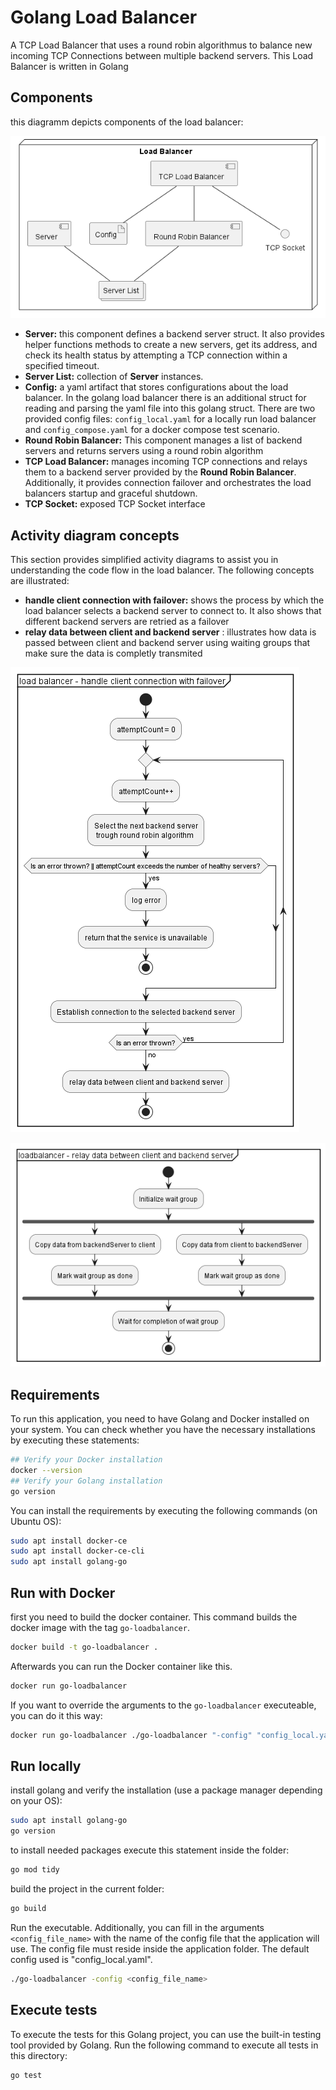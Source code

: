 # Golang Load Balancer

A TCP Load Balancer that uses a round robin algorithmus to balance new incoming TCP Connections between multiple backend servers. This Load Balancer is written in Golang

## Components

this diagramm depicts components of the load balancer:

![Component Diagram](../../doc/component_diagram_loadbalancer_only.png)
- **Server:** this component defines a backend server struct. It also provides helper functions methods to create a new servers, get its address, and check its health status by attempting a TCP connection within a specified timeout.
- **Server List:** collection of **Server** instances.
- **Config:** a yaml artifact that stores configurations about the load balancer. In the golang load balancer there is an additional struct for reading and parsing the yaml file into this golang struct. There are two provided config files:  `config_local.yaml` for a locally run load balancer and `config_compose.yaml` for a docker compose test scenario.
- **Round Robin Balancer:** This component manages a list of backend servers and returns servers using a round robin algorithm
- **TCP Load Balancer:** manages incoming TCP connections and relays them to a backend server provided by the **Round Robin Balancer**. Additionally, it provides connection failover and orchestrates the load balancers startup and graceful shutdown.
- **TCP Socket:** exposed TCP Socket interface

## Activity diagram concepts

This section provides simplified activity diagrams to assist you in understanding the code flow in the load balancer. The following concepts are illustrated:
- **handle client connection with failover:** shows the process by which the load balancer selects a backend server to connect to. It also shows that different backend servers are retried as a failover
- **relay data between client and backend server** : illustrates how data is passed between client and backend server using waiting groups that make sure the data is completly transmited
  
![Handling connections with failover](../../doc/activity_diagram_loadbalancer_handle_connection.png)

![Relaying data](../../doc/activity_diagram_loadbalancer_relay_data.png)

## Requirements

To run this application, you need to have Golang and Docker installed on your system. You can check whether you have the necessary installations by executing these statements:
```sh
## Verify your Docker installation
docker --version
## Verify your Golang installation
go version
```

You can install the requirements by executing the following commands (on Ubuntu OS):
```sh
sudo apt install docker-ce
sudo apt install docker-ce-cli
sudo apt install golang-go
```

## Run with Docker

first you need to build the docker container.
This command builds the docker image with the tag `go-loadbalancer`.
```sh
docker build -t go-loadbalancer .
```

Afterwards you can run the Docker container like this.
```sh
docker run go-loadbalancer
```

If you want to override the arguments to the `go-loadbalancer` executeable, you can do it this way:
```sh
docker run go-loadbalancer ./go-loadbalancer "-config" "config_local.yaml"
```

## Run locally

install golang and verify the installation (use a package manager depending on your OS):
```sh
sudo apt install golang-go
go version
```

to install needed packages execute this statement inside the folder:
```sh
go mod tidy
```

build the project in the current folder:
```sh
go build
```

Run the executable. Additionally, you can fill in the arguments `<config_file_name>` with the name of the config file that the application will use. The config file must reside inside the application folder. The default config used is "config_local.yaml".
```sh
./go-loadbalancer -config <config_file_name>
```

## Execute tests

To execute the tests for this Golang project, you can use the built-in testing tool provided by Golang. Run the following command to execute all tests in this directory:
```sh
go test
```

